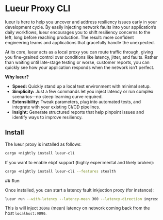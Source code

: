 # Lueur Proxy CLI

lueur is here to help you uncover and address resiliency issues early in your
development cycle. By easily injecting network faults into your application’s
daily workflows, lueur encourages you to shift resiliency concerns to the left,
long before reaching production. The result: more confident engineering teams
and applications that gracefully handle the unexpected.

At its core, lueur acts as a local proxy you can route traffic through, giving
you fine-grained control over conditions like latency, jitter, and faults.
Rather than waiting until late-stage testing or worse, customer reports, you
can quickly see how your application responds when the network isn’t perfect.

**Why lueur?**

- **Speed:** Quickly stand up a local test environment with minimal setup.
- **Simplicity:** Just a few commands let you inject latency or run complex
  scenarios—no steep learning curve required.
- **Extensibility:** Tweak parameters, plug into automated tests, and integrate
  with your existing CI/CD pipelines.
- **Insight:** Generate structured reports that help pinpoint issues and
  identify ways to improve resiliency.

## Install

The lueur proxy is installed as follows:

```bash
cargo +nightly install lueur-cli
```

If you want to enable ebpf support (highly experimental and likely broken):

```bash
cargo +nightly install lueur-cli --features stealth
```

## Run

Once installed, you can start a latency fault inkjection proxy (for instance):

```bash
lueur run --with-latency --latency-mean 300 --latency-direction ingress --upstream localhost:9090
```

This is will inject `300ms` (mean) latency on network coming back from the
host `localhost:9090`.

